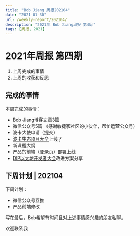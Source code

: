 ```yaml
---
title: "Bob Jiang 周报202104"
date: "2021-01-30"
url: /weekly-report/202104/
description: "2021年 Bob Jiang周报 第4周"
tags: [周报, 2021]
---
```


# 2021年周报 第四期

1. 上周完成的事情
2. 上周的收获和反思

## 完成的事情

本周完成的事情：

- Bob Jiang博客文章3篇
- 微信公众号5篇 （感谢敏捷家社区的小伙伴，帮忙运营公众号）
- 波卡大使申请（提交）
- [波卡生态项目大全](https://polka123.net)上线了
- 新课程大纲
- 产品的前端（登录页）部署上线
- [DIP以太坊开发者大会](https://ethfans.org/topics/33466)改进方案分享

## 下周计划 | 202104

下周计划：

- 微信公众号互推
- 产品前端修改

写在最后，Bob希望有时间且对上述事情感兴趣的朋友私聊。

欢迎联系我